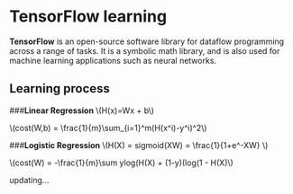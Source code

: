 # TensorFlow learning


**TensorFlow** is an open-source software library for dataflow programming across a range of tasks. It is a symbolic math library, and is also used for machine learning applications such as neural networks.

## Learning process
###**Linear Regression**
\\(H(x)=Wx + b\\)

\\(cost(W,b) = \frac{1}{m}\sum_{i=1}^m(H(x^i)-y^i)^2\\)

###**Logistic Regression**
\\(H(X) = sigmoid(XW) = \frac{1}{1+e^-XW} \\)

\\(cost(W) = -\frac{1}{m}\sum ylog(H(X) + (1-y)(log(1 - H(X)\\)

updating...
